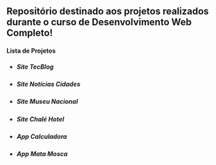 ## Repositório destinado aos projetos realizados durante o curso de Desenvolvimento Web Completo!



#### Lista de Projetos

- ##### Site TecBlog

- ##### Site Notícias Cidades

- ##### Site Museu Nacional

- ##### Site Chalé Hotel

- ##### App Calculadora

- ##### App Mata Mosca

